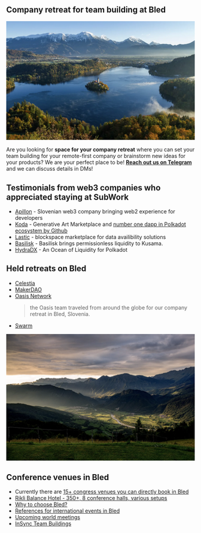 ## Company retreat for team building at Bled

![bled_company_retreat](./pics/bled_company_retreat.png.webp)

Are you looking for **space for your company retreat** where you can set your team building for your remote-first company or brainstorm new ideas for your products? 
We are your perfect place to be! 
**[Reach out us on Telegram](./contact.md)** and we can discuss details in DMs!

Testimonials from web3 companies who appreciated staying at SubWork
---
- [Apillon](https://apillon.io/) - Slovenian web3 company bringing web2 experience for developers 
- [Koda](https://koda.art) - Generative Art Marketplace and [number one dapp in Polkadot ecosystem by Github](https://github.com/topics/polkadot?o=desc&s=forks)
- [Lastic](https://www.lastic.xyz/) - blockspace marketplace for data availibility solutions
- [Basilisk](https://bsx.fi/) - Basilisk brings permissionless liquidity to Kusama.
- [HydraDX](https://hydradx.io/) - An Ocean of Liquidity for Polkadot   

Held retreats on Bled
---
- [Celestia](https://celestia.org/)
- [MakerDAO](https://makerdao.com/en/)
- [Oasis Network](https://twitter.com/OasisProtocol/status/1668298511295856640) 
  > the Oasis team traveled from around the globe for our company retreat in Bled, Slovenia.
- [Swarm](https://www.ethswarm.org/)

![bovec](./pics/bovec.png.webp)

Conference venues in Bled
---
- Currently there are [15+ congress venues you can directly book in Bled](https://www.bled.si/en/meetings/meeting-planning/venues/)
- [Rikli Balance Hotel - 350+, 8 conference halls, various setups](https://www.bled.si/de/meetings/meeting-planning/venues/2020090714580355/rikli-balance-hotel-s/)
- [Why to choose Bled?](https://www.bled.si/de/meetings/)
- [References for international events in Bled](https://www.bled.si/de/meetings/why-bled/references/)
- [Upcoming world meetings](https://www.bled.si/en/events/?start=01.01.1900&end=31.12.2023&lng=eng&filter%5B%5D=2020082609001927)
- [InSync Team Buildings](https://www.insync.si/)